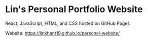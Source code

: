 # Lin's Personal Portfolio Website 
React, JavaScript, HTML, and CSS
hosted on GitHub Pages

Website: https://linkhant19.github.io/personal-website/
